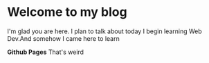 # Welcome to my blog

I'm glad you are here. I plan to talk about today I begin learning Web Dev.And somehow I came here to learn 

**Github Pages** That's weird
